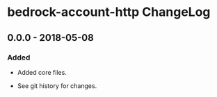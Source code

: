 # bedrock-account-http ChangeLog

## 0.0.0 - 2018-05-08

### Added
- Added core files.

- See git history for changes.
